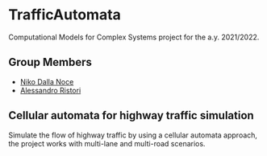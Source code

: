 # TrafficAutomata
Computational Models for Complex Systems project for the a.y. 2021/2022.
## Group Members
- [Niko Dalla Noce](https://github.com/nikodallanoce)
- [Alessandro Ristori](https://github.com/RistoAle97)
## Cellular automata for highway traffic simulation
Simulate the flow of highway traffic by using a cellular automata approach, the project works with multi-lane and multi-road scenarios.
